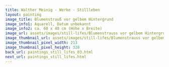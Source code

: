 ```yaml
---
title: Walther Meinig - Werke - Stillleben
layout: painting
image_title: Blumenstrauß vor gelbem Hintergrund
image_info1: Aquarell, Datum unbekannt
image_info2: ca. 60 x 40 cm (Höhe x Breite)
image_url: assets/images/still-lifes/Blumenstrauss vor gelbem Hintergrund.png
image_thumbnail_url: assets/images/still-lifes/Blumenstrauss vor gelbem Hintergrund-klein.png
image_thumbnail_pixel_width: 213
image_thumbnail_pixel_height: 328
back_url: paintings_still_lifes_03.html
next_url: paintings_still_lifes.html
---
```

